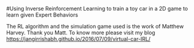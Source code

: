 #Using Inverse Reinforcement Learning to train a toy car in a 2D game to learn given Expert Behaviors

The RL algorithm and the simulation game used is the work of Matthew Harvey. Thank you Matt.
To know more please visit my blog https://jangirrishabh.github.io/2016/07/09/virtual-car-IRL/
